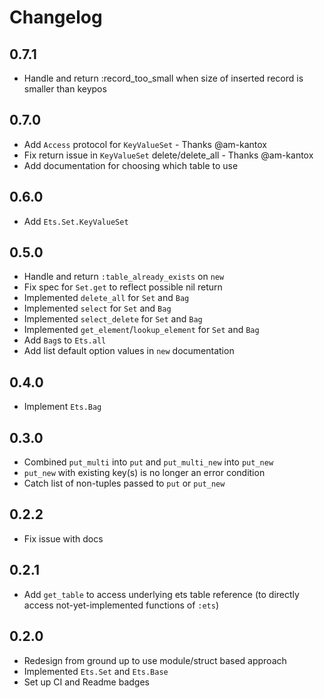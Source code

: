 # Changelog


## 0.7.1

* Handle and return :record_too_small when size of inserted record is smaller than keypos

## 0.7.0

* Add `Access` protocol for `KeyValueSet` - Thanks @am-kantox
* Fix return issue in `KeyValueSet` delete/delete_all - Thanks @am-kantox
* Add documentation for choosing which table to use

## 0.6.0

* Add `Ets.Set.KeyValueSet`

## 0.5.0

* Handle and return `:table_already_exists` on `new`
* Fix spec for `Set.get` to reflect possible nil return
* Implemented `delete_all` for `Set` and `Bag`
* Implemented `select` for `Set` and `Bag`
* Implemented `select_delete` for `Set` and `Bag`
* Implemented `get_element`/`lookup_element` for `Set` and `Bag`
* Add `Bag`s to `Ets.all`
* Add list default option values in `new` documentation

## 0.4.0

* Implement `Ets.Bag`

## 0.3.0

* Combined `put_multi` into `put` and `put_multi_new` into `put_new`
* `put_new` with existing key(s) is no longer an error condition
* Catch list of non-tuples passed to `put` or `put_new`

## 0.2.2

* Fix issue with docs

## 0.2.1

* Add `get_table` to access underlying ets table reference (to directly access not-yet-implemented functions of `:ets`)

## 0.2.0

* Redesign from ground up to use module/struct based approach
* Implemented `Ets.Set` and `Ets.Base`
* Set up CI and Readme badges